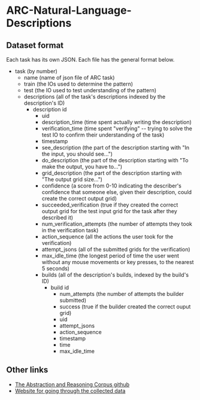 # ARC-Natural-Language-Descriptions

## Dataset format

Each task has its own JSON. Each file has the general format below.

- task (by number)
    - name (name of json file of ARC task)
    - train (the IOs used to determine the pattern)
    - test (the IO used to test understanding of the pattern)
    - descriptions (all of the task's descriptions indexed by the description's ID)
        - description id
            - uid
            - description_time (time spent actually writing the description)
            - verification_time (time spent "verifying" -- trying to solve the test IO to confirm their understanding of the task)
            - timestamp
            - see_description (the part of the description starting with "In the input, you should see...")
            - do_description (the part of the description starting with "To make the output, you have to...")
            - grid_description (the part of the description starting with "The output grid size...")
            - confidence (a score from 0-10 indicating the describer's confidence that someone else, given their description, could create the correct output grid)
            - succeeded_verification (true if they created the correct output grid for the test input grid for the task after they described it)
            - num_verification_attempts (the number of attempts they took in the verification task)
            - action_sequence (all the actions the user took for the verification)
            - attempt_jsons (all of the submitted grids for the verification)
            - max_idle_time (the longest period of time the user went without any mouse movements or key presses, to the nearest 5 seconds)
            - builds (all of the description's builds, indexed by the build's ID)
                - build id
                    - num_attempts (the number of attempts the builder submitted)
                    - success (true if the builder created the correct ouput grid)
                    - uid
                    - attempt_jsons
                    - action_sequence
                    - timestamp
                    - time
                    - max_idle_time
                    
## Other links

- [The Abstraction and Reasoning Corpus github](https://github.com/fchollet/ARC)
- [Website for going through the collected data](http://samacquaviva.com/ARC-Turks/explore/)

